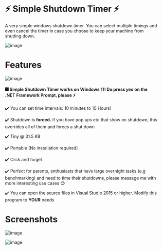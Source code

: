 
# ⚡ Simple Shutdown Timer ⚡
A very simple windows shutdown timer. You can select multiple timings and even cancel the timer in case you choose to keep your machine from shutting down.

![image](https://user-images.githubusercontent.com/37858032/118017749-d38a4b00-b30b-11eb-9c1c-4a8077eceb89.png)

# Features
![image](https://user-images.githubusercontent.com/37858032/128592746-d6012cd8-c9de-4aac-9db5-0bdb66f446c8.png)

#### 🎆 Simple Shutdown Timer works on Windows 11! **Do press** _yes_ on the .NET Framework Prompt, please ⚡
✔️ You can set time intervals: 10 minutes to 10 Hours!

✔️ Shutdown is **forced.** If you have pop ups etc that show on shutdown, this overrides all of them and forces a shut down

✔️ Tiny @ 31.5 KB

✔️ Portable (No installation required)

✔️ Click and forget

✔️ Perfect for parents, enthusiasts that have large overnight tasks (e.g benchmarking) and need to time their shutdowns, please message me with more interesting use cases 😊

✔️ You can open the source files in Visual Studio 2015 or higher. Modify this program to **YOUR** needs



# Screenshots



![image](https://user-images.githubusercontent.com/37858032/118017794-dedd7680-b30b-11eb-8cf2-69f915edd82b.png)

![image](https://user-images.githubusercontent.com/37858032/118017829-e735b180-b30b-11eb-8bb8-bfdb2613171d.png)
